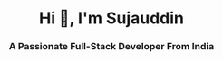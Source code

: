 <h1 align="center">Hi 👋, I'm Sujauddin</h1>
<h3 align="center">A Passionate Full-Stack Developer From India</h3>
